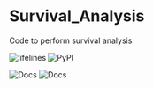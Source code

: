 # Survival_Analysis
Code to perform survival analysis

![lifelines](https://img.shields.io/pypi/v/lifelines)
![PyPI](https://img.shields.io/pypi/v/scikit-survival)

![Docs](https://img.shields.io/badge/lifelines-docs-brightgreen?style=flat&logo=readthedocs)
![Docs](https://img.shields.io/badge/scikit--survival-docs-brightgreen?style=flat&logo=readthedocs)
